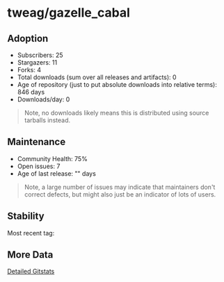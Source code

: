 # tweag/gazelle_cabal

## Adoption

- Subscribers: 25
- Stargazers: 11
- Forks: 4
- Total downloads (sum over all releases and artifacts): 0
- Age of repository (just to put absolute downloads into relative terms): 846 days
- Downloads/day: 0

> Note, no downloads likely means this is distributed using source tarballs instead.

## Maintenance

- Community Health: 75%
- Open issues: 7
- Age of last release: "<No Releases>" days

> Note, a large number of issues may indicate that maintainers don't correct defects, but might also
> just be an indicator of lots of users.

## Stability

Most recent tag: 

## More Data

[Detailed Gitstats](/bazel-catalog/gitstats/tweag/gazelle_cabal)

